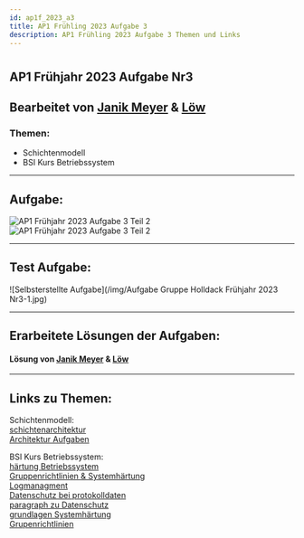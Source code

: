 ```yaml
---
id: ap1f_2023_a3
title: AP1 Frühling 2023 Aufgabe 3
description: AP1 Frühling 2023 Aufgabe 3 Themen und Links
---
```

#
## AP1 Frühjahr 2023 Aufgabe Nr3

## Bearbeitet von [Janik Meyer](../AP1/2023/ap1f_2023/solution/solution_Nr3.md) & [Löw](../AP1/2023/ap1f_2023/solution/solution_Nr3.md)

### Themen:

* Schichtenmodell
* BSI Kurs Betriebssystem

----

## Aufgabe:

![AP1 Frühjahr 2023 Aufgabe 3 Teil 2](/img/AP1_2023_Frühjahr-5.jpg)  
![AP1 Frühjahr 2023 Aufgabe 3 Teil 2](/img/AP1_2023_Frühjahr-6.jpg)  

----

## Test Aufgabe:

![Selbsterstellte Aufgabe](/img/Aufgabe Gruppe Holldack Frühjahr 2023 Nr3-1.jpg)  

----

## Erarbeitete Lösungen der Aufgaben:

#### Lösung von [Janik Meyer](../AP1/2023/ap1f_2023/solution/solution_Nr3.md) & [Löw](../AP1/2023/ap1f_2023/solution/solution_Nr3.md)

----

## Links zu Themen:

Schichtenmodell:  
[schichtenarchitektur](https://de.wikipedia.org/wiki/Schichtenarchitektur)  
[Architektur Aufgaben](https://www.elektronik-kompendium.de/sites/com/1309111.htm)  

BSI Kurs Betriebssystem:  
[härtung Betriebssystem](https://de.wikipedia.org/wiki/H%C3%A4rten_(Computer))  
[Gruppenrichtlinien & Systemhärtung](https://www.fb-pro.com/gruppenrichtlinien-vs-systemhaertung/)  
[Logmanagment](https://entwickler.de/security/zentralisiertes-logmanagement)  
[Datenschutz bei protokolldaten](https://www.datenschutzexperte.de/blog/protokolldaten-datenschutz)  
[paragraph zu Datenschutz](https://dsgvo-gesetz.de/bdsg/76-bdsg/)  
[grundlagen Systemhärtung](https://www.fb-pro.com/was-ist-systemhaertung-welche-massnahmen-gibt-es/#Haertung_von_Systemen_Wichtige_grundlegende_Massnahmen)  
[Grupenrichtlinien](https://docs.software-univention.de/ucsschool-manual/5.0/de/exam-mode/examples-gpos.html)  
